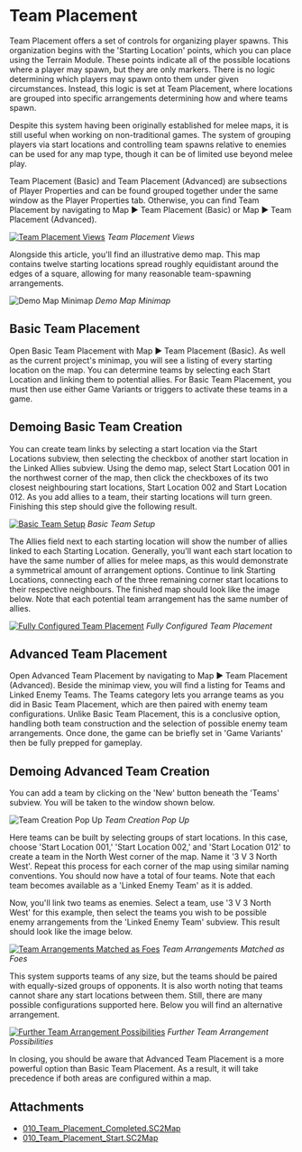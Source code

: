 # Team Placement

Team Placement offers a set of controls for organizing player spawns. This organization begins with the 'Starting Location' points, which you can place using the Terrain Module. These points indicate all of the possible locations where a player may spawn, but they are only markers. There is no logic determining which players may spawn onto them under given circumstances. Instead, this logic is set at Team Placement, where locations are grouped into specific arrangements determining how and where teams spawn.

Despite this system having been originally established for melee maps, it is still useful when working on non-traditional games. The system of grouping players via start locations and controlling team spawns relative to enemies can be used for any map type, though it can be of limited use beyond melee play.

Team Placement (Basic) and Team Placement (Advanced) are subsections of Player Properties and can be found grouped together under the same window as the Player Properties tab. Otherwise, you can find Team Placement by navigating to Map ▶︎ Team Placement (Basic) or Map ▶︎ Team Placement (Advanced).

[![Team Placement Views](./resources/010_Team_Placement01.png)](./resources/010_Team_Placement01.png)
*Team Placement Views*

Alongside this article, you'll find an illustrative demo map. This map contains twelve starting locations spread roughly equidistant around the edges of a square, allowing for many reasonable team-spawning arrangements.

![Demo Map Minimap](./resources/010_Team_Placement02.png)
*Demo Map Minimap*

## Basic Team Placement

Open Basic Team Placement with Map ▶︎ Team Placement (Basic). As well as the current project's minimap, you will see a listing of every starting location on the map. You can determine teams by selecting each Start Location and linking them to potential allies. For Basic Team Placement, you must then use either Game Variants or triggers to activate these teams in a game.

## Demoing Basic Team Creation

You can create team links by selecting a start location via the Start Locations subview, then selecting the checkbox of another start location in the Linked Allies subview. Using the demo map, select Start Location 001 in the northwest corner of the map, then click the checkboxes of its two closest neighbouring start locations, Start Location 002 and Start Location 012. As you add allies to a team, their starting locations will turn green. Finishing this step should give the following result.

[![Basic Team Setup](./resources/010_Team_Placement03.png)](./resources/010_Team_Placement03.png)
*Basic Team Setup*

The Allies field next to each starting location will show the number of allies linked to each Starting Location. Generally, you'll want each start location to have the same number of allies for melee maps, as this would demonstrate a symmetrical amount of arrangement options. Continue to link Starting Locations, connecting each of the three remaining corner start locations to their respective neighbours. The finished map should look like the image below. Note that each potential team arrangement has the same number of allies.

[![Fully Configured Team Placement](./resources/010_Team_Placement04.png)](./resources/010_Team_Placement04.png)
*Fully Configured Team Placement*

## Advanced Team Placement

Open Advanced Team Placement by navigating to Map ▶︎ Team Placement (Advanced). Beside the minimap view, you will find a listing for Teams and Linked Enemy Teams. The Teams category lets you arrange teams as you did in Basic Team Placement, which are then paired with enemy team configurations. Unlike Basic Team Placement, this is a conclusive option, handling both team construction and the selection of possible enemy team arrangements. Once done, the game can be briefly set in 'Game Variants' then be fully prepped for gameplay.

## Demoing Advanced Team Creation

You can add a team by clicking on the 'New' button beneath the 'Teams' subview. You will be taken to the window shown below.

![Team Creation Pop Up](./resources/010_Team_Placement05.png)
*Team Creation Pop Up*

Here teams can be built by selecting groups of start locations. In this case, choose 'Start Location 001,' 'Start Location 002,' and 'Start Location 012' to create a team in the North West corner of the map. Name it '3 V 3 North West'. Repeat this process for each corner of the map using similar naming conventions. You should now have a total of four teams. Note that each team becomes available as a 'Linked Enemy Team' as it is added.

Now, you'll link two teams as enemies. Select a team, use '3 V 3 North West' for this example, then select the teams you wish to be possible enemy arrangements from the 'Linked Enemy Team' subview. This result should look like the image below.

[![Team Arrangements Matched as Foes](./resources/010_Team_Placement06.png)](./resources/010_Team_Placement06.png)
*Team Arrangements Matched as Foes*

This system supports teams of any size, but the teams should be paired with equally-sized groups of opponents. It is also worth noting that teams cannot share any start locations between them. Still, there are many possible configurations supported here. Below you will find an alternative arrangement.

[![Further Team Arrangement Possibilities](./resources/010_Team_Placement07.png)](./resources/010_Team_Placement07.png)
*Further Team Arrangement Possibilities*

In closing, you should be aware that Advanced Team Placement is a more powerful option than Basic Team Placement. As a result, it will take precedence if both areas are configured within a map.

## Attachments

 * [010_Team_Placement_Completed.SC2Map](./maps/010_Team_Placement_Completed.SC2Map)
 * [010_Team_Placement_Start.SC2Map](./maps/010_Team_Placement_Start.SC2Map)
